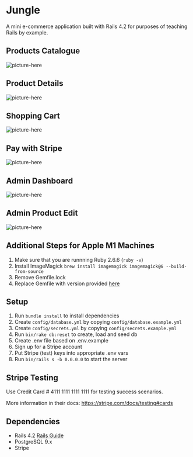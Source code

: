 # Jungle

A mini e-commerce application built with Rails 4.2 for purposes of teaching Rails by example.

## Products Catalogue

![picture-here](https://github.com/kgrayallday/jungle/blob/master/docs/products.png?raw=true)

## Product Details

![picture-here](https://github.com/kgrayallday/jungle/blob/master/docs/details.png?raw=true)

## Shopping Cart

![picture-here](https://github.com/kgrayallday/jungle/blob/master/docs/cart.png?raw=true)

## Pay with Stripe

![picture-here](https://github.com/kgrayallday/jungle/blob/master/docs/pay.png?raw=true)

## Admin Dashboard

![picture-here](https://github.com/kgrayallday/jungle/blob/master/docs/admin-dash.png?raw=true)

## Admin Product Edit

![picture-here](https://github.com/kgrayallday/jungle/blob/master/docs/admin-products.png?raw=true)



## Additional Steps for Apple M1 Machines

1. Make sure that you are runnning Ruby 2.6.6 (`ruby -v`)
1. Install ImageMagick `brew install imagemagick imagemagick@6 --build-from-source`
2. Remove Gemfile.lock
3. Replace Gemfile with version provided [here](https://gist.githubusercontent.com/FrancisBourgouin/831795ae12c4704687a0c2496d91a727/raw/ce8e2104f725f43e56650d404169c7b11c33a5c5/Gemfile)

## Setup

1. Run `bundle install` to install dependencies
2. Create `config/database.yml` by copying `config/database.example.yml`
3. Create `config/secrets.yml` by copying `config/secrets.example.yml`
4. Run `bin/rake db:reset` to create, load and seed db
5. Create .env file based on .env.example
6. Sign up for a Stripe account
7. Put Stripe (test) keys into appropriate .env vars
8. Run `bin/rails s -b 0.0.0.0` to start the server

## Stripe Testing

Use Credit Card # 4111 1111 1111 1111 for testing success scenarios.

More information in their docs: <https://stripe.com/docs/testing#cards>

## Dependencies

* Rails 4.2 [Rails Guide](http://guides.rubyonrails.org/v4.2/)
* PostgreSQL 9.x
* Stripe
